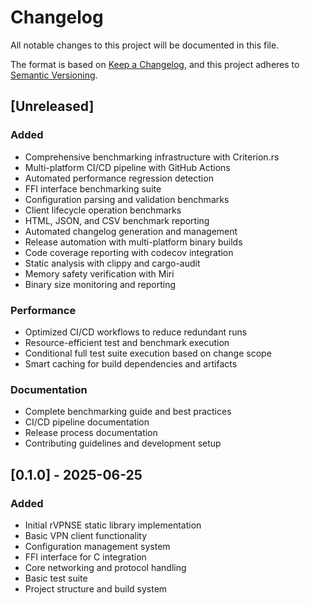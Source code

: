 # Changelog

All notable changes to this project will be documented in this file.

The format is based on [Keep a Changelog](https://keepachangelog.com/en/1.0.0/),
and this project adheres to [Semantic Versioning](https://semver.org/spec/v2.0.0.html).

## [Unreleased]

### Added
- Comprehensive benchmarking infrastructure with Criterion.rs
- Multi-platform CI/CD pipeline with GitHub Actions
- Automated performance regression detection
- FFI interface benchmarking suite
- Configuration parsing and validation benchmarks
- Client lifecycle operation benchmarks
- HTML, JSON, and CSV benchmark reporting
- Automated changelog generation and management
- Release automation with multi-platform binary builds
- Code coverage reporting with codecov integration
- Static analysis with clippy and cargo-audit
- Memory safety verification with Miri
- Binary size monitoring and reporting

### Performance
- Optimized CI/CD workflows to reduce redundant runs
- Resource-efficient test and benchmark execution
- Conditional full test suite execution based on change scope
- Smart caching for build dependencies and artifacts

### Documentation
- Complete benchmarking guide and best practices
- CI/CD pipeline documentation
- Release process documentation
- Contributing guidelines and development setup

## [0.1.0] - 2025-06-25

### Added
- Initial rVPNSE static library implementation
- Basic VPN client functionality
- Configuration management system
- FFI interface for C integration
- Core networking and protocol handling
- Basic test suite
- Project structure and build system

